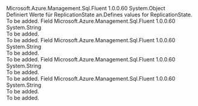 <Type Name="ReplicationState" FullName="Microsoft.Azure.Management.Sql.Fluent.Models.ReplicationState">
  <TypeSignature Language="C#" Value="public static class ReplicationState" />
  <TypeSignature Language="ILAsm" Value=".class public auto ansi abstract sealed beforefieldinit ReplicationState extends System.Object" />
  <TypeSignature Language="DocId" Value="T:Microsoft.Azure.Management.Sql.Fluent.Models.ReplicationState" />
  <TypeSignature Language="VB.NET" Value="Public Class ReplicationState" />
  <TypeSignature Language="F#" Value="type ReplicationState = class" />
  <AssemblyInfo>
    <AssemblyName>Microsoft.Azure.Management.Sql.Fluent</AssemblyName>
    <AssemblyVersion>1.0.0.60</AssemblyVersion>
  </AssemblyInfo>
  <Base>
    <BaseTypeName>System.Object</BaseTypeName>
  </Base>
  <Interfaces />
  <Docs>
    <summary>
            <span data-ttu-id="81fd3-101">Definiert Werte für ReplicationState an.</span><span class="sxs-lookup"><span data-stu-id="81fd3-101">Defines values for ReplicationState.</span></span>
            </summary>
    <remarks>To be added.</remarks>
  </Docs>
  <Members>
    <Member MemberName="CATCHUP">
      <MemberSignature Language="C#" Value="public const string CATCHUP;" />
      <MemberSignature Language="ILAsm" Value=".field public static literal string CATCHUP" />
      <MemberSignature Language="DocId" Value="F:Microsoft.Azure.Management.Sql.Fluent.Models.ReplicationState.CATCHUP" />
      <MemberSignature Language="VB.NET" Value="Public Const CATCHUP As String " />
      <MemberSignature Language="F#" Value="val mutable CATCHUP : string" Usage="Microsoft.Azure.Management.Sql.Fluent.Models.ReplicationState.CATCHUP" />
      <MemberType>Field</MemberType>
      <AssemblyInfo>
        <AssemblyName>Microsoft.Azure.Management.Sql.Fluent</AssemblyName>
        <AssemblyVersion>1.0.0.60</AssemblyVersion>
      </AssemblyInfo>
      <ReturnValue>
        <ReturnType>System.String</ReturnType>
      </ReturnValue>
      <Docs>
        <summary>To be added.</summary>
        <remarks>To be added.</remarks>
      </Docs>
    </Member>
    <Member MemberName="PENDING">
      <MemberSignature Language="C#" Value="public const string PENDING;" />
      <MemberSignature Language="ILAsm" Value=".field public static literal string PENDING" />
      <MemberSignature Language="DocId" Value="F:Microsoft.Azure.Management.Sql.Fluent.Models.ReplicationState.PENDING" />
      <MemberSignature Language="VB.NET" Value="Public Const PENDING As String " />
      <MemberSignature Language="F#" Value="val mutable PENDING : string" Usage="Microsoft.Azure.Management.Sql.Fluent.Models.ReplicationState.PENDING" />
      <MemberType>Field</MemberType>
      <AssemblyInfo>
        <AssemblyName>Microsoft.Azure.Management.Sql.Fluent</AssemblyName>
        <AssemblyVersion>1.0.0.60</AssemblyVersion>
      </AssemblyInfo>
      <ReturnValue>
        <ReturnType>System.String</ReturnType>
      </ReturnValue>
      <Docs>
        <summary>To be added.</summary>
        <remarks>To be added.</remarks>
      </Docs>
    </Member>
    <Member MemberName="SEEDING">
      <MemberSignature Language="C#" Value="public const string SEEDING;" />
      <MemberSignature Language="ILAsm" Value=".field public static literal string SEEDING" />
      <MemberSignature Language="DocId" Value="F:Microsoft.Azure.Management.Sql.Fluent.Models.ReplicationState.SEEDING" />
      <MemberSignature Language="VB.NET" Value="Public Const SEEDING As String " />
      <MemberSignature Language="F#" Value="val mutable SEEDING : string" Usage="Microsoft.Azure.Management.Sql.Fluent.Models.ReplicationState.SEEDING" />
      <MemberType>Field</MemberType>
      <AssemblyInfo>
        <AssemblyName>Microsoft.Azure.Management.Sql.Fluent</AssemblyName>
        <AssemblyVersion>1.0.0.60</AssemblyVersion>
      </AssemblyInfo>
      <ReturnValue>
        <ReturnType>System.String</ReturnType>
      </ReturnValue>
      <Docs>
        <summary>To be added.</summary>
        <remarks>To be added.</remarks>
      </Docs>
    </Member>
    <Member MemberName="SUSPENDED">
      <MemberSignature Language="C#" Value="public const string SUSPENDED;" />
      <MemberSignature Language="ILAsm" Value=".field public static literal string SUSPENDED" />
      <MemberSignature Language="DocId" Value="F:Microsoft.Azure.Management.Sql.Fluent.Models.ReplicationState.SUSPENDED" />
      <MemberSignature Language="VB.NET" Value="Public Const SUSPENDED As String " />
      <MemberSignature Language="F#" Value="val mutable SUSPENDED : string" Usage="Microsoft.Azure.Management.Sql.Fluent.Models.ReplicationState.SUSPENDED" />
      <MemberType>Field</MemberType>
      <AssemblyInfo>
        <AssemblyName>Microsoft.Azure.Management.Sql.Fluent</AssemblyName>
        <AssemblyVersion>1.0.0.60</AssemblyVersion>
      </AssemblyInfo>
      <ReturnValue>
        <ReturnType>System.String</ReturnType>
      </ReturnValue>
      <Docs>
        <summary>To be added.</summary>
        <remarks>To be added.</remarks>
      </Docs>
    </Member>
  </Members>
</Type>